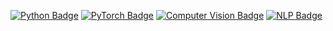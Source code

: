 [![Python Badge](https://img.shields.io/badge/Python-3776AB?style=for-the-badge&logo=python&logoColor=white)](https://www.python.org/)
[![PyTorch Badge](https://img.shields.io/badge/PyTorch-EE4C2C?style=for-the-badge&logo=pytorch&logoColor=white)](https://pytorch.org/)
[![Computer Vision Badge](https://img.shields.io/badge/Computer_Vision-008000?style=for-the-badge&logo=opencv&logoColor=white)](https://opencv.org/)
[![NLP Badge](https://img.shields.io/badge/NLP-4B0082?style=for-the-badge&logo=natural-language-processing&logoColor=white)](https://en.wikipedia.org/wiki/Natural_language_processing)

<!--
**kkyo9753/kkyo9753** is a ✨ _special_ ✨ repository because its `README.md` (this file) appears on your GitHub profile.

Here are some ideas to get you started:

- 🔭 I’m currently working on ...
- 🌱 I’m currently learning ...
- 👯 I’m looking to collaborate on ...
- 🤔 I’m looking for help with ...
- 💬 Ask me about ...
- 📫 How to reach me: ...
- 😄 Pronouns: ...
- ⚡ Fun fact: ...
-->
